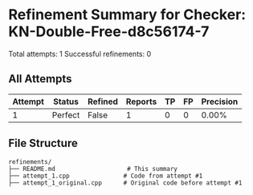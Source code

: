 # Refinement Summary for Checker: KN-Double-Free-d8c56174-7

Total attempts: 1
Successful refinements: 0

## All Attempts

| Attempt | Status | Refined | Reports | TP | FP | Precision |
|---------|--------|---------|---------|----|----|----------|
| 1 | Perfect | False | 1 | 0 | 0 | 0.00% |
## File Structure

```
refinements/
├── README.md                    # This summary
├── attempt_1.cpp               # Code from attempt #1
├── attempt_1_original.cpp      # Original code before attempt #1
```
